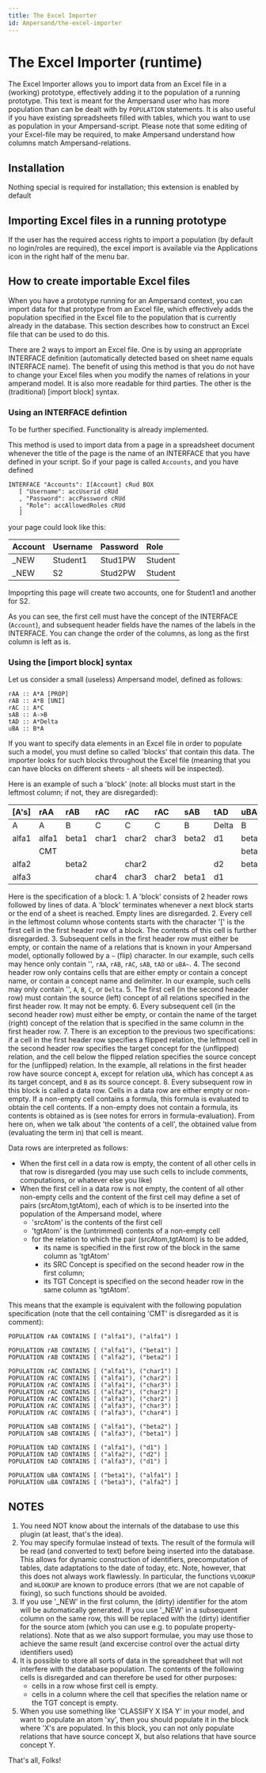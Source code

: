 ```yaml
---
title: The Excel Importer
id: Ampersand/the-excel-importer
---
```


# The Excel Importer (runtime)

The Excel Importer allows you to import data from an Excel file in a \(working\) prototype, effectively adding it to the population of a running prototype. This text is meant for the Ampersand user who has more population than can be dealt with by `POPULATION` statements. It is also useful if you have existing spreadsheets filled with tables, which you want to use as population in your Ampersand-script. Please note that some editing of your Excel-file may be required, to make Ampersand understand how columns match Ampersand-relations.

## Installation

Nothing special is required for installation; this extension is enabled by default

## Importing Excel files in a running prototype

If the user has the required access rights to import a population \(by default no login/roles are required\), the excel import is available via the Applications icon in the right half of the menu bar.

## How to create importable Excel files

When you have a prototype running for an Ampersand context, you can import data for that prototype from an Excel file, which effectively adds the population specified in the Excel file to the population that is currently already in the database. This section describes how to construct an Excel file that can be used to do this.

There are 2 ways to import an Excel file. One is by using an appropriate INTERFACE definition \(automatically detected based on sheet name equals INTERFACE name\). The benefit of using this method is that you do not have to change your Excel files when you modify the names of relations in your amperand model. It is also more readable for third parties. The other is the \(traditional\) \[import block\] syntax.

### Using an INTERFACE defintion

To be further specified. Functionality is already implemented.

This method is used to import data from a page in a spreadsheet document whenever the title of the page is the name of an INTERFACE that you have defined in your script. So if your page is called `Accounts`, and you have defined

```text
INTERFACE "Accounts": I[Account] cRud BOX
   [ "Username": accUserid cRUd
   , "Password": accPassword cRUd
   , "Role": accAllowedRoles cRUd
   ]
```

your page could look like this:

| Account | Username | Password | Role |
| :--- | :--- | :--- | :--- |
| \_NEW | Student1 | Stud1PW | Student |
| \_NEW | S2 | Stud2PW | Student |

Impoprting this page will create two accounts, one for Student1 and another for S2.

As you can see, the first cell must have the concept of the INTERFACE \(`Account`\), and subsequent header fields have the names of the labels in the INTERFACE. You can change the order of the columns, as long as the first column is left as is.

### Using the \[import block\] syntax

Let us consider a small \(useless\) Ampersand model, defined as follows:

```text
rAA :: A*A [PROP]
rAB :: A*B [UNI]
rAC :: A*C
sAB :: A->B
tAD :: A*Delta
uBA :: B*A
```

If you want to specify data elements in an Excel file in order to populate such a model, you must define so called 'blocks' that contain this data. The importer looks for such blocks throughout the Excel file \(meaning that you can have blocks on different sheets - all sheets will be inspected\).

Here is an example of such a 'block' \(note: all blocks must start in the leftmost column; if not, they are disregarded\):

| \[A's\] | rAA | rAB | rAC | rAC | rAC | sAB | tAD | uBA~ |
| :--- | :--- | :--- | :--- | :--- | :--- | :--- | :--- | :--- |
| A | A | B | C | C | C | B | Delta | B |
| alfa1 | alfa1 | beta1 | char1 | char2 | char3 | beta2 | d1 | beta1 |
|  | CMT |  |  |  |  |  |  | beta2 |
| alfa2 |  | beta2 |  | char2 |  |  | d2 | beta3 |
| alfa3 |  |  | char4 | char3 | char2 | beta1 | d1 |  |

Here is the specification of a block: 1. A 'block' consists of 2 header rows followed by lines of data. A 'block' terminates whenever a next block starts or the end of a sheet is reached. Empty lines are disregarded. 2. Every cell in the leftmost column whose contents starts with the character '\[' is the first cell in the first header row of a block. The contents of this cell is further disregarded. 3. Subsequent cells in the first header row must either be empty, or contain the name of a relations that is known in your Ampersand model, optionally followed by a `~` \(flip\) character. In our example, such cells may hence only contain '', `rAA`, `rAB`, `rAC`, `sAB`, `tAD` or `uBA~`. 4. The second header row only contains cells that are either empty or contain a concept name, or contain a concept name and delimiter. In our example, such cells may only contain '', `A`, `B`, `C`, or `Delta`. 5. The first cell \(in the second header row\) must contain the source \(left\) concept of all relations specified in the first header row. It may not be empty. 6. Every subsequent cell \(in the second header row\) must either be empty, or contain the name of the target \(right\) concept of the relation that is specified in the same column in the first header row. 7. There is an exception to the previous two specifications: if a cell in the first header row specifies a flipped relation, the leftmost cell in the second header row specifies the target concept for the \(unflipped\) relation, and the cell below the flipped relation specifies the source concept for the \(unflipped\) relation. In the example, all relations in the first header row have source concept `A`, except for relation `uBA`, which has concept `A` as its target concept, and `B` as its source concept. 8. Every subsequent row in this block is called a data row. Cells in a data row are either empty or non-empty. If a non-empty cell contains a formula, this formula is evaluated to obtain the cell contents. If a non-empty does not contain a formula, its contents is obtained as is \(see notes for errors in formula-evaluation\). From here on, when we talk about 'the contents of a cell', the obtained value from \(evaluating the term in\) that cell is meant.

Data rows are interpreted as follows:

* When the first cell in a data row is empty, the content of all other cells in that row is disregarded \(you may use such cells to include comments, computations, or whatever else you like\)
* When the first cell in a data row is not empty, the content of all other non-empty cells and the content of the first cell may define a set of pairs \(srcAtom,tgtAtom\), each of which is to be inserted into the population of the Ampersand model, where
  * 'srcAtom' is the contents of the first cell
  * 'tgtAtom' is the \(untrimmed\) contents of a non-empty cell
  * for the relation to which the pair \(srcAtom,tgtAtom\) is to be added,
    * its name is specified in the first row of the block in the same column as 'tgtAtom'
    * its SRC Concept is specified on the second header row in the first column;
    * its TGT Concept is specified on the second header row in the same column as 'tgtAtom'.

This means that the example is equivalent with the following population specification \(note that the cell containing 'CMT' is disregarded as it is comment\):

```text
POPULATION rAA CONTAINS [ ("alfa1"), ("alfa1") ] 

POPULATION rAB CONTAINS [ ("alfa1"), ("beta1") ] 
POPULATION rAB CONTAINS [ ("alfa2"), ("beta2") ] 

POPULATION rAC CONTAINS [ ("alfa1"), ("char1") ] 
POPULATION rAC CONTAINS [ ("alfa1"), ("char2") ] 
POPULATION rAC CONTAINS [ ("alfa1"), ("char3") ] 
POPULATION rAC CONTAINS [ ("alfa2"), ("char2") ] 
POPULATION rAC CONTAINS [ ("alfa3"), ("char2") ] 
POPULATION rAC CONTAINS [ ("alfa3"), ("char3") ] 
POPULATION rAC CONTAINS [ ("alfa3"), ("char4") ] 

POPULATION sAB CONTAINS [ ("alfa1"), ("beta2") ] 
POPULATION sAB CONTAINS [ ("alfa3"), ("beta1") ] 

POPULATION tAD CONTAINS [ ("alfa1"), ("d1") ] 
POPULATION tAD CONTAINS [ ("alfa2"), ("d2") ] 
POPULATION tAD CONTAINS [ ("alfa3"), ("d1") ] 

POPULATION uBA CONTAINS [ ("beta1"), ("alfa1") ] 
POPULATION uBA CONTAINS [ ("beta3"), ("alfa2") ]
```

## NOTES

1. You need NOT know about the internals of the database to use this plugin \(at least, that's the idea\).
2. You may specify formulae instead of texts. The result of the formula will be read \(and converted to text\) before being inserted into the database. This allows for dynamic construction of identifiers, precomputation of tables, date adaptations to the date of today, etc. Note, however, that this does not always work flawlessly. In particular, the functions `VLOOKUP` and `HLOOKUP` are known to produce errors \(that we are not capable of fixing\), so such functions should be avoided.
3. If you use '\_NEW' in the first column, the \(dirty\) identifier for the atom will be automatically generated. If you use '\_NEW' in a subsequent column on the same row, this will be replaced with the \(dirty\) identifier for the source atom \(which you can use e.g. to populate property-relations\). Note that as we also support formulae, you may use those to achieve the same result \(and excercise control over the actual dirty identifiers used\)
4. It is possible to store all sorts of data in the spreadsheet that will not interfere with the database population. The contents of the following cells is disregarded and can therefore be used for other purposes:
   * cells in a row whose first cell is empty.
   * cells in a column where the cell that specifies the relation name or the TGT concept is empty.
5. When you use something like 'CLASSIFY X ISA Y' in your model, and want to populate an atom 'xy', then you should populate it in the block where 'X's are populated. In this block, you can not only populate relations that have source concept X, but also relations that have source concept Y.

That's all, Folks!

